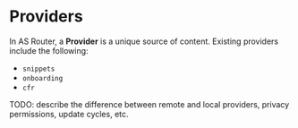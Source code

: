 # Providers

In AS Router, a **Provider** is a unique source of content. Existing providers include the following:

* `snippets`
* `onboarding`
* `cfr`

TODO: describe the difference between remote and local providers, privacy permissions, update cycles, etc.
